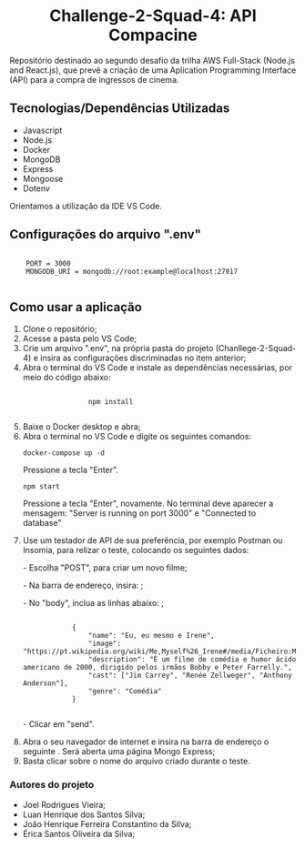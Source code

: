 <h1 align="center"> Challenge-2-Squad-4: API Compacine</h1>

<p>Repositório destinado ao segundo desafio da trilha AWS Full-Stack (Node.js and React.js), que prevê a criação de uma Aplication Programming Interface (API) para a compra de ingressos de cinema.</p>

<h2>Tecnologias/Dependências Utilizadas</h2>
<ul>
    <li>Javascript</li>
    <li>Node.js</li>
    <li>Docker</li>
    <li>MongoDB</li>
    <li>Express</li>
    <li>Mongoose</li>
    <li>Dotenv</li>    
</ul>
<p>Orientamos a utilização da IDE VS Code.</p>

<h2>Configurações do arquivo ".env"</h2>
<pre><code>
    PORT = 3000
    MONGODB_URI = mongodb://root:example@localhost:27017    
    </code></pre>

<h2>Como usar a aplicação</h2>
<ol>
    <li>Clone o repositório;</li>
    <li>Acesse a pasta pelo VS Code;</li>
    <li>Crie um arquivo ".env", na própria pasta do projeto (Chanllege-2-Squad-4) e insira as configurações discriminadas no item anterior;</li>
    <li>Abra o terminal do VS Code e instale as dependências necessárias, por meio do código abaixo:</li>
        <pre><code>
                npm install
            </code></pre>
    <li>Baixe o Docker desktop e abra;</li>
    <li>Abra o terminal no VS Code e digite os seguintes comandos:</li>
        <pre><code>docker-compose up -d</code></pre>
        <p>Pressione a tecla "Enter".</p>
        <pre><code>npm start</code></pre>
        <p>Pressione a tecla "Enter", novamente. No terminal deve aparecer a mensagem: "Server is running on port 3000" e "Connected to database"</p>
    <li>Use um testador de API de sua preferência, por exemplo Postman ou Insomia, para relizar o teste, colocando os seguintes dados:</li>
        <p>- Escolha "POST", para criar um novo filme;</p>
        <p>- Na barra de endereço, insira: <http://localhost:3000/api/movie>;</p>
        <p>- No "body", inclua as linhas abaixo: <http://localhost:3000/api/movie>;</p>
        <pre><code>
            {
                "name": "Eu, eu mesmo e Irene",
                "image": "https://pt.wikipedia.org/wiki/Me,Myself%26_Irene#/media/Ficheiro:Me_Myself_Irene.jpg",
                "description": "É um filme de comédia e humor ácido americano de 2000, dirigido pelos irmãos Bobby e Peter Farrelly.",
                "cast": ["Jim Carrey", "Renée Zellweger", "Anthony Anderson"],
                "genre": "Comédia"
            }
        </code></pre>
        <p>- Clicar em "send".</p>
    <li>Abra o seu navegador de internet e insira na barra de endereço o seguinte <http://localhost:8081>. Será aberta uma página Mongo Express;</li>
    <li>Basta clicar sobre o nome do arquivo criado durante o teste.</li>
</ol>

<h3>Autores do projeto</h3>
<ul>
<li>Joel Rodrigues Vieira;</li>
<li>Luan Henrique dos Santos Silva;</li>
<li>João Henrique Ferreira Constantino da Silva;</li>
<li>Érica Santos Oliveira da Silva;</li>
</ul>
